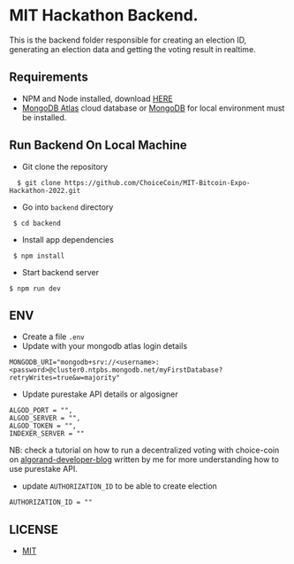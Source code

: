 # MIT Hackathon Backend.

This is the backend folder responsible for creating an election ID, generating an election data and getting the voting result in realtime.

## Requirements

* NPM and Node installed, download [HERE](https://phoenixnap.com/kb/install-node-js-npm-on-windows)
* [MongoDB Atlas](https://www.mongodb.com/atlas/database) cloud database  or [MongoDB](https://www.mongodb.com/) for local environment must be installed.

## Run Backend On Local Machine

* Git clone the repository

```
  $ git clone https://github.com/ChoiceCoin/MIT-Bitcoin-Expo-Hackathon-2022.git
```
* Go into `backend` directory

```
 $ cd backend
```
* Install app dependencies
```
 $ npm install
```

* Start backend server

```
$ npm run dev

```

## ENV
- Create a file `.env`
- Update with your mongodb atlas login details
```
MONGODB_URI="mongodb+srv://<username>:<password>@cluster0.ntpbs.mongodb.net/myFirstDatabase?retryWrites=true&w=majority"
```
- Update purestake API details or algosigner
 ```
 ALGOD_PORT = "",
 ALGOD_SERVER = "",
 ALGOD_TOKEN = "",
 INDEXER_SERVER = ""
 ```

 NB: check a tutorial on how to run a decentralized voting with choice-coin on [algorand-developer-blog](https://developer.algorand.org/tutorials/build-a-decentralized-voting-app-with-choice-coin-and-javascript-sdk/) written by me for more understanding how to use purestake API.

- update `AUTHORIZATION_ID` to be able to create election

```
AUTHORIZATION_ID = ""
```

## LICENSE

* [MIT](https://github.com/ChoiceCoin/MIT-Bitcoin-Expo-Hackathon-2022/blob/main/LICENSE)
